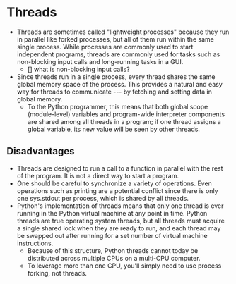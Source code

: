 # Threads
- Threads are sometimes called "lightweight processes" because they run in parallel
like forked processes, but all of them run within the same single process. While
processes are commonly used to start independent programs, threads are commonly
used for tasks such as non-blocking input calls and long-running tasks in a GUI.
    - [] what is non-blocking input calls?
- Since threads run in a single process, every thread shares the same global memory
space of the process. This provides a natural and easy way for threads to communicate
--- by fetching and setting data in global memory.
    - To the Python programmer, this means that both global scope (module-level)
    variables and program-wide interpreter components are shared among all threads
    in a program; if one thread assigns a global variable, its new value will be
    seen by other threads.
## Disadvantages
- Threads are designed to run a call to a function in parallel with the rest of
the program. It is not a direct way to start a program.
- One should be careful to synchronize a variety of operations. Even operations
such as printing are a potential conflict since there is only one sys.stdout per
process, which is shared by all threads.
- Python's implementation of threads means that only one thread is ever running
in the Python virtual machine at any point in time. Python threads are true operating
system threads, but all threads must acquire a single shared lock when they are ready
to run, and each thread may be swapped out after running for a set number of virtual
machine instructions.
    - Because of this structure, Python threads cannot today be distributed across
    multiple CPUs on a multi-CPU computer.
    - To leverage more than one CPU, you'll simply need to use process forking, not
    threads.
